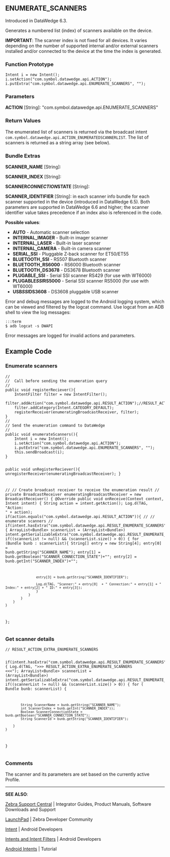 <h2 id="enumerate_scanners">ENUMERATE_SCANNERS</h2>
<p>Introduced in DataWedge 6.3. </p>
<p>Generates a numbered list (index) of scanners available on the device. </p>
<p><strong>IMPORTANT</strong>: The scanner index is not fixed for all devices. It varies depending on the number of supported internal and/or external scanners installed and/or connected to the device at the time the index is generated. </p>
<h3 id="functionprototype">Function Prototype</h3>
<pre><code>Intent i = new Intent();
i.setAction("com.symbol.datawedge.api.ACTION");
i.putExtra("com.symbol.datawedge.api.ENUMERATE_SCANNERS", "");
</code></pre>
<h3 id="parameters">Parameters</h3>
<p><strong>ACTION</strong> [String]: "com.symbol.datawedge.api.ENUMERATE_SCANNERS"</p>
<h3 id="returnvalues">Return Values</h3>
<p>The enumerated list of scanners is returned via the broadcast intent <code>com.symbol.datawedge.api.ACTION_ENUMERATEDSCANNERLIST</code>. The list of scanners is returned as a string array (see below).</p>
<h3 id="bundleextras">Bundle Extras</h3>
<p><strong>SCANNER_NAME</strong> [String]: </p>
<p><strong>SCANNER_INDEX</strong> [String]:  </p>
<p><strong>SCANNER<em>CONNECTION</em>STATE</strong> [String]: </p>
<p><strong>SCANNER_IDENTIFIER</strong> [String]: in each scanner info bundle for each scanner supported in the device (introduced in DataWedge 6.5). Both parameters are supported in DataWedge 6.6 and higher; the scanner identifier value takes precedence if an index also is referenced in the code.  </p>
<p><strong>Possible values</strong>:</p>
<ul>
<li><strong>AUTO</strong> - Automatic scanner selection</li>
<li><strong>INTERNAL_IMAGER</strong> - Built-in imager scanner</li>
<li><strong>INTERNAL_LASER</strong> - Built-in laser scanner</li>
<li><strong>INTERNAL_CAMERA</strong> - Built-in camera scanner</li>
<li><strong>SERIAL_SSI</strong> - Pluggable Z-back scanner for ET50/ET55 </li>
<li><strong>BLUETOOTH_SSI</strong> - RS507 Bluetooth scanner</li>
<li><strong>BLUETOOTH_RS6000</strong> - RS6000 Bluetooth scanner</li>
<li><strong>BLUETOOTH_DS3678</strong> - DS3678 Bluetooth scanner</li>
<li><strong>PLUGABLE_SSI</strong> - Serial SSI scanner RS429 (for use with WT6000)</li>
<li><strong>PLUGABLE<em>SSI</em>RS5000</strong> - Serial SSI scanner RS5000 (for use with WT6000)</li>
<li><strong>USB<em>SSI</em>DS3608</strong> - DS3608 pluggable USB scanner</li>
</ul>
<p>Error and debug messages are logged to the Android logging system, which can be viewed and filtered by the logcat command. Use logcat from an ADB shell to view the log messages:</p>
<pre><code>:::term
$ adb logcat -s DWAPI
</code></pre>
<p>Error messages are logged for invalid actions and parameters. </p>
<h2 id="examplecode">Example Code</h2>
<h3 id="enumeratescanners">Enumerate scanners</h3>
<pre><code>//
//  Call before sending the enumeration query
//
public void registerReciever(){
    IntentFilter filter = new IntentFilter();
    filter.addAction("com.symbol.datawedge.api.RESULT_ACTION");//RESULT_ACTION
    filter.addCategory(Intent.CATEGORY_DEFAULT);
    registerReceiver(enumeratingBroadcastReceiver, filter);
}
//
// Send the enumeration command to DataWedge
//
public void enumerateScanners(){
    Intent i = new Intent();
    i.setAction("com.symbol.datawedge.api.ACTION");
    i.putExtra("com.symbol.datawedge.api.ENUMERATE_SCANNERS", "");
    this.sendBroadcast(i);
}

public void unRegisterReciever(){
    unregisterReceiver(enumeratingBroadcastReceiver);
}

//
// Create broadcast receiver to receive the enumeration result
//
private BroadcastReceiver enumeratingBroadcastReceiver = new BroadcastReceiver() {
    @Override
    public void onReceive(Context context, Intent intent) {
        String action = intent.getAction();
        Log.d(TAG, "Action: " + action);
        if(action.equals("com.symbol.datawedge.api.RESULT_ACTION")){
            //
            // enumerate scanners
            //
            if(intent.hasExtra("com.symbol.datawedge.api.RESULT_ENUMERATE_SCANNERS")) {
            ArrayList&lt;Bundle&gt; scannerList = (ArrayList&lt;Bundle&gt;) intent.getSerializableExtra("com.symbol.datawedge.api.RESULT_ENUMERATE_SCANNERS");
            if((scannerList != null) &amp;&amp; (scannerList.size() &gt; 0)) {
                for (Bundle bunb : scannerList){
                    String[] entry = new String[4];
                    entry[0] = bunb.getString("SCANNER_NAME");
                    entry[1] = bunb.getBoolean("SCANNER_CONNECTION_STATE")+"";
                    entry[2] = bunb.getInt("SCANNER_INDEX")+"";

                    entry[3] = bunb.getString("SCANNER_IDENTIFIER");

                    Log.d(TAG, "Scanner:" + entry[0]  + " Connection:" + entry[1] + " Index:" + entry[2] + " ID:" + entry[3]);
                    }
                }
            }
        }
    }
};
</code></pre>
<h3 id="getscannerdetails">Get scanner details</h3>
<pre><code>// RESULT_ACTION_EXTRA_ENUMERATE_SCANNERS

if(intent.hasExtra("com.symbol.datawedge.api.RESULT_ENUMERATE_SCANNERS")) {
    Log.d(TAG, "&gt;&gt;&gt; RESULT_ACTION_EXTRA_ENUMERATE_SCANNERS &lt;&lt;&lt;");
    ArrayList&lt;Bundle&gt; scannerList = (ArrayList&lt;Bundle&gt;) intent.getSerializableExtra("com.symbol.datawedge.api.RESULT_ENUMERATE_SCANNERS");
    if((scannerList != null) &amp;&amp; (scannerList.size() &gt; 0)) {
        for ( Bundle bunb: scannerList) {

            String ScannerName = bunb.getString("SCANNER_NAME");
            int ScannerIndex = bunb.getInt("SCANNER_INDEX"));
            Boolean ScannerConnectionState = bunb.getBoolean("SCANNER_CONNECTION_STATE");
            String ScannerId = bunb.getString("SCANNER_IDENTIFIER");

        }
    }
}
</code></pre>
<!-- 11/14/17- COMMENTED AND REPLACED WITH SAMPLE ABOVE, PER ENG. 

    // First send the intents to enumerate the available scanners on the device:
    i.setAction("com.symbol.datawedge.api.ACTION");
    i.putExtra("com.symbol.datawedge.api.ENUMERATE_SCANNERS", "");
    this.sendBroadcast(i);

    // define action string:
    String enumerateScanners = "com.symbol.datawedge.api.ACTION";

    // create the intent:
    Intent i = new Intent();

    // set the action to perform:
    i.setAction(enumerateScanners);

    // send the intent to DataWedge:
    this.sendBroadcast(i);

    // enable the app to receive the enumerated list of available scanners:
    String enumeratedList = "com.symbol.datawedge.api.ACTION";

    // create a filter for the broadcast intent
    IntentFilter filter = new IntentFilter();
        filter.addAction(enumeratedList);
        filter.addCategory(Intent.CATEGORY_DEFAULT);  // NOTE: REQUIRED for DW6.2 and higher
        registerReceiver(myBroadcastReceiver, filter);

    // create a broadcast receiver
    private BroadcastReceiver myBroadcastReceiver = new BroadcastReceiver() {
       @Override
       public void onReceive(Context context, Intent intent) {
            String action = intent.getAction();
            Log.d(TAG, "Action: " + action); 

             if(action.equals("com.symbol.datawedge.api.RESULT_ACTION")){
                Bundle b = intent.getExtras();

    // enumerate scanners
    if(intent.hasExtra("com.symbol.datawedge.api.RESULT_ENUMERATE_SCANNERS")) {
        ArrayList<Bundle> scannerList = (ArrayList<Bundle>) intent.getSerializableExtra("com.symbol.datawedge.api.RESULT_ENUMERATE_SCANNERS");
    if((scannerList != null) && (scannerList.size() > 0)) {
        for ( Bundle bunb: scannerList)
            Log.d(TAG,"Scanner:"+bunb.getString("SCANNER_NAME")+" Connection:"+bunb.getBoolean("SCANNER_CONNECTION_STATE")+" Index:"+bunb.getInt("SCANNER_INDEX"));
                    }
                }
            }
        }
    };
 -->
<!--      // The following code provided by engineering on 6/26/17 [TUT-14724]
         // Integrated with main code sample as indicated below: 

    //Enumerate Scanners (send request)
        Intent i = new Intent();
        i.setAction("com.symbol.datawedge.api.ACTION");
        i.putExtra("com.symbol.datawedge.api.ENUMERATE_SCANNERS", "");
        this.sendBroadcast(i); //this line added; those above were already present in sample


    //Enumerate Scanners (receive results)
    private BroadcastReceiver broadcastReceiver = new BroadcastReceiver() {
        @Override
        public void onReceive(Context context, Intent intent) {
            String action = intent.getAction();
            Log.d(TAG, "Action: " + action); //THIS LINE ADDED TO SAMPLE

            //THE REMAINING CODE (BELOW) REPLACED THE 
            // "REMAINDER OF THE ORIGINAL SAMPLE" (FARTHER BELOW) 

            if(action.equals("com.symbol.datawedge.api.RESULT_ACTION")){
                Bundle b = intent.getExtras();

                // enumerate scanners
                if(intent.hasExtra("com.symbol.datawedge.api.RESULT_ENUMERATE_SCANNERS")) {
                    ArrayList<Bundle> scannerList = (ArrayList<Bundle>) intent.getSerializableExtra("com.symbol.datawedge.api.RESULT_ENUMERATE_SCANNERS");
                    if((scannerList != null) && (scannerList.size() > 0)) {
                        for ( Bundle bunb: scannerList)
                            Log.d(TAG,"Scanner:"+bunb.getString("SCANNER_NAME")+" Connection:"+bunb.getBoolean("SCANNER_CONNECTION_STATE")+" Index:"+bunb.getInt("SCANNER_INDEX"));
                    }
                }
            }
        }
    };

    //"REMAINDER"
                        if (action.equals(enumeratedList)) {
                            Bundle b = intent.getExtras();
                            String[] scanner_list = b.getStringArray(KEY_ENUMERATEDSCANNERLIST);
                    }
            }
    };
-->
<h3 id="comments">Comments</h3>
<p>The scanner and its parameters are set based on the currently active Profile.</p>
<hr />
<p><strong>SEE ALSO</strong>:</p>
<p><a href="https://www.zebra.com/us/en/support-downloads.html">Zebra Support Central</a> | Integrator Guides, Product Manuals, Software Downloads and Support</p>
<p><a href="https://developer.zebra.com/welcome">LaunchPad</a> | Zebra Developer Community</p>
<p><a href="https://developer.android.com/reference/android/content/Intent.html">Intent</a> | Android Developers</p>
<p><a href="http://developer.android.com/guide/components/intents-filters.html">Intents and Intent Filters</a> | Android Developers</p>
<p><a href="http://www.vogella.com/tutorials/AndroidIntent/article.html">Android Intents</a> | Tutorial</p>
